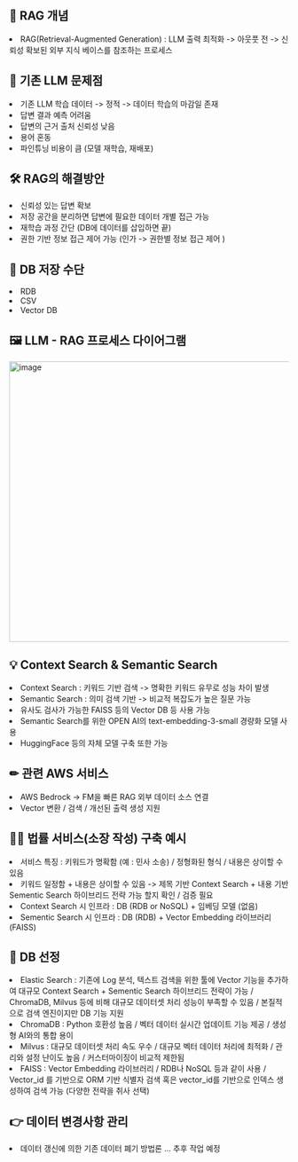 <h2> 📘 RAG 개념 </h2> 
<li> RAG(Retrieval-Augmented Generation) : LLM 출력 최적화 -> 아웃풋 전 -> 신뢰성 확보된 외부 지식 베이스를 참조하는 프로세스 </li>

<h2> 🔎 기존 LLM 문제점 </h2>
<li> 기존 LLM 학습 데이터 -> 정적 -> 데이터 학습의 마감일 존재 </li>
<li> 답변 결과 예측 어려움 </li>
<li> 답변의 근거 출처 신뢰성 낮음 </li>
<li> 용어 혼동 </li>
<li> 파인튜닝 비용이 큼 (모델 재학습, 재배포) </li>

<h2> 🛠 RAG의 해결방안 </h2>
<li> 신뢰성 있는 답변 확보 </li>
<li> 저장 공간을 분리하면 답변에 필요한 데이터 개별 접근 가능 </li>
<li> 재학습 과정 간단 (DB에 데이터를 삽입하면 끝) </li>
<li> 권한 기반 정보 접근 제어 가능 (인가 -> 권한별 정보 접근 제어 ) </li>

<h2> 📀 DB 저장 수단 </h2>
<li> RDB </li>
<li> CSV </li>
<li> Vector DB </li>

<h2> 🖼 LLM - RAG 프로세스 다이어그램 </h2>
<img width="850" height="506" alt="image" src="https://github.com/user-attachments/assets/fc7d2d86-f2ba-4c2e-ab5c-2f7d9116075b" />

<h2> 💡 Context Search & Semantic Search </h2>
<li> Context Search : 키워드 기반 검색 -> 명확한 키워드 유무로 성능 차이 발생 </li>

<li> Semantic Search : 의미 검색 기반 -> 비교적 복잡도가 높은 질문 가능 </li>
<li> 유사도 검사가 가능한 FAISS 등의 Vector DB 등 사용 가능 </li>
<li> Semantic Search를 위한 OPEN AI의 text-embedding-3-small 경량화 모델 사용 </li> 
<li> HuggingFace 등의 자체 모델 구축 또한 가능 </li>


<h2> ✏ 관련 AWS 서비스 </h2>
<li> AWS Bedrock -> FM을 빠른 RAG 외부 데이터 소스 연결 </li>
<li> Vector 변환 / 검색 / 개선된 출력 생성 지원 </li>

<h2> 🙋‍♂️ 법률 서비스(소장 작성) 구축 예시 </h2>
<li> 서비스 특징 : 키워드가 명확함 (예 : 민사 소송) / 정형화된 형식 / 내용은 상이할 수 있음 </li>
<li> 키워드 일정함 + 내용은 상이할 수 있음 -> 제목 기반 Context Search + 내용 기반 Sementic Search 하이브리드 전략 가능 할지 확인 / 검증 필요 </li>
<li> Context Search 시 인프라 : DB (RDB or NoSQL) + 임베딩 모델 (없음) </li>
<li> Sementic Search 시 인프라 : DB (RDB) + Vector Embedding 라이브러리 (FAISS) </li>

<h2> 📰 DB 선정 </h2>
<li> Elastic Search : 기존에 Log 분석, 텍스트 검색을 위한 툴에 Vector 기능을 추가하여 대규모 Context Search + Sementic Search 하이브리드 전략이 가능 / ChromaDB, Milvus 등에 비해 대규모 데이터셋 처리 성능이 부족할 수 있음 / 본질적으로 검색 엔진이지만 DB 기능 지원 </li>
<li> ChromaDB : Python 호환성 높음 / 벡터 데이터 실시간 업데이트 기능 제공 / 생성형 AI와의 통합 용이  </li>
<li> Milvus : 대규모 데이터셋 처리 속도 우수 / 대규모 벡터 데이터 처리에 최적화 / 관리와 설정 난이도 높음 / 커스터마이징이 비교적 제한됨  </li>
<li> FAISS : Vector Embedding 라이브러리 / RDB나 NoSQL 등과 같이 사용 / Vector_id 를 기반으로 ORM 기반 식별자 검색 혹은 vector_id를 기반으로 인덱스 생성하여 검색 가능 (다양한 전략을 취사 선택)  </li>

<h2> 👉 데이터 변경사항 관리 </h2>
<li> 데이터 갱신에 의한 기존 데이터 폐기 방법론 ... 추후 작업 예정 </li>
